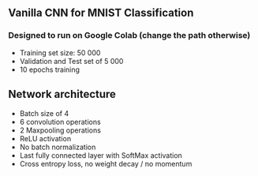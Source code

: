 ## Vanilla CNN for MNIST Classification 
<h3> Designed to run on Google Colab (change the path otherwise) </h3>

<ul>
    <li>Training set size: 50 000</li>
    <li>Validation and Test set of 5 000 </li>
    <li> 10 epochs training </li>
</ul>
<h2> Network architecture </h2>
<ul>
    <li> Batch size of 4 </li>
    <li>6 convolution operations</li>
    <li> 2 Maxpooling operations</li>
    <li> ReLU activation </li>
    <li> No batch normalization </li>
    <li> Last fully connected layer with SoftMax activation </li>
    <li> Cross entropy loss, no weight decay / no momentum </li>
</ul>